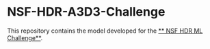 # NSF-HDR-A3D3-Challenge

This repository contains the model developed for the [** NSF HDR ML Challenge**](https://www.codabench.org/competitions/2626/).

